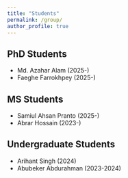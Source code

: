 ```yaml
---
title: "Students"
permalink: /group/
author_profile: true
---
```


## PhD Students
* Md. Azahar Alam (2025-)
* Faeghe Farrokhpey (2025-)

## MS Students
* Samiul Ahsan Pranto (2025-)
* Abrar Hossain (2023-)

## Undergraduate Students
* Arihant Singh (2024)
* Abubeker Abdurahman (2023-2024)
